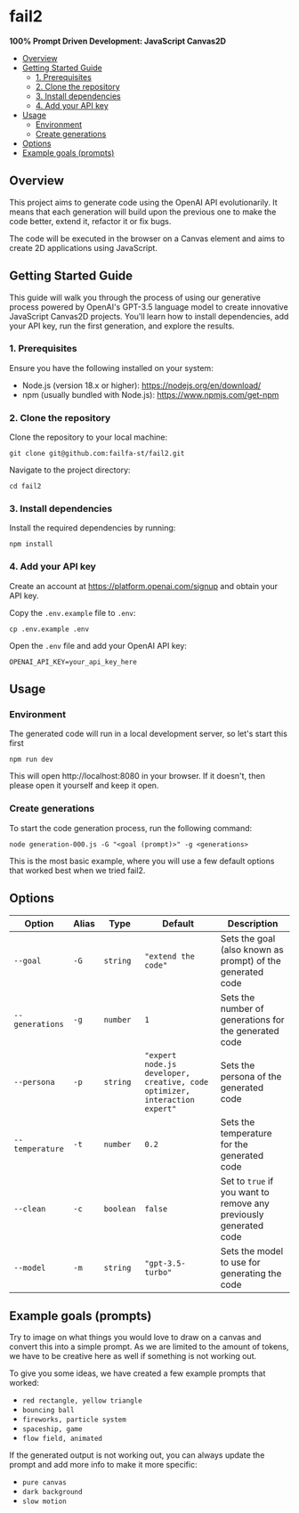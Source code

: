 # fail2

**100% Prompt Driven Development: JavaScript Canvas2D**

<!-- toc -->

- [Overview](#overview)
- [Getting Started Guide](#getting-started-guide)
  * [1. Prerequisites](#1-prerequisites)
  * [2. Clone the repository](#2-clone-the-repository)
  * [3. Install dependencies](#3-install-dependencies)
  * [4. Add your API key](#4-add-your-api-key)
- [Usage](#usage)
  * [Environment](#environment)
  * [Create generations](#create-generations)
- [Options](#options)
- [Example goals (prompts)](#example-goals-prompts)

<!-- tocstop -->

## Overview

This project aims to generate code using the OpenAI API evolutionarily. It means that each
generation will build upon the previous one to make the code better, extend it, refactor it or fix
bugs.

The code will be executed in the browser on a Canvas element and aims to create 2D applications
using JavaScript.

## Getting Started Guide

This guide will walk you through the process of using our generative process powered by OpenAI's
GPT-3.5 language model to create innovative JavaScript Canvas2D projects. You'll learn how to
install dependencies, add your API key, run the first generation, and explore the results.

### 1. Prerequisites

Ensure you have the following installed on your system:

- Node.js (version 18.x or higher): https://nodejs.org/en/download/
- npm (usually bundled with Node.js): https://www.npmjs.com/get-npm

### 2. Clone the repository

Clone the repository to your local machine:

```shell
git clone git@github.com:failfa-st/fail2.git
```

Navigate to the project directory:

```shell
cd fail2
```

### 3. Install dependencies

Install the required dependencies by running:

```shell
npm install
```

### 4. Add your API key

Create an account at https://platform.openai.com/signup and obtain your API key.

Copy the `.env.example` file to `.env`:

```shell
cp .env.example .env
```

Open the `.env` file and add your OpenAI API key:

```shell
OPENAI_API_KEY=your_api_key_here
```

## Usage

### Environment

The generated code will run in a local development server, so let's start this first

```shell
npm run dev
```

This will open http://localhost:8080 in your browser. If it doesn't, then please open it yourself
and keep it open.

### Create generations

To start the code generation process, run the following command:

```shell
node generation-000.js -G "<goal (prompt)>" -g <generations>
```

This is the most basic example, where you will use a few default options that worked best when we
tried fail2.

## Options

| Option          | Alias | Type      | Default                                                                    | Description                                                       |
| --------------- | ----- | --------- | -------------------------------------------------------------------------- | ----------------------------------------------------------------- |
| `--goal`        | `-G`  | `string`  | `"extend the code"`                                                        | Sets the goal (also known as prompt) of the generated code        |
| `--generations` | `-g`  | `number`  | `1`                                                                        | Sets the number of generations for the generated code             |
| `--persona`     | `-p`  | `string`  | `"expert node.js developer, creative, code optimizer, interaction expert"` | Sets the persona of the generated code                            |
| `--temperature` | `-t`  | `number`  | `0.2`                                                                      | Sets the temperature for the generated code                       |
| `--clean`       | `-c`  | `boolean` | `false`                                                                    | Set to `true` if you want to remove any previously generated code |
| `--model`       | `-m`  | `string`  | `"gpt-3.5-turbo"`                                                          | Sets the model to use for generating the code                     |

## Example goals (prompts)

Try to image on what things you would love to draw on a canvas and convert this into a simple
prompt. As we are limited to the amount of tokens, we have to be creative here as well if something
is not working out.

To give you some ideas, we have created a few example prompts that worked:

- `red rectangle, yellow triangle`
- `bouncing ball`
- `fireworks, particle system`
- `spaceship, game`
- `flow field, animated`

If the generated output is not working out, you can always update the prompt and add more info to
make it more specific:

- `pure canvas`
- `dark background`
- `slow motion`
